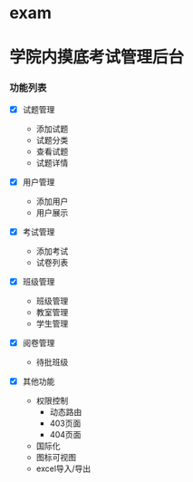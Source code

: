 # exam
# 学院内摸底考试管理后台
### 功能列表
- [x]  试题管理
   - 添加试题
   - 试题分类
   - 查看试题
   - 试题详情
- [x]  用户管理
   - 添加用户
   - 用户展示
- [x]  考试管理
   - 添加考试
   - 试卷列表
- [x]  班级管理
   - 班级管理
   - 教室管理
   - 学生管理
- [x]  阅卷管理
   - 待批班级

- [x]  其他功能
   - 权限控制
       - 动态路由
       - 403页面
       - 404页面
   -   国际化
   -   图标可视图
   -   excel导入/导出




